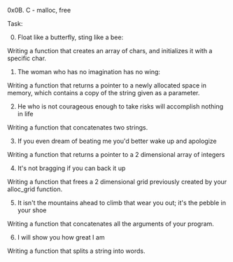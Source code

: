 0x0B. C - malloc, free

Task:

0.  Float like a butterfly, sting like a bee:

Writing a function that creates an array of chars, and initializes it with a specific char.

1. The woman who has no imagination has no wing:

Writing a function that returns a pointer to a newly allocated space in memory, which contains a copy of the string given as a parameter.

2. He who is not courageous enough to take risks will accomplish nothing in life

Writing a function that concatenates two strings.

3. If you even dream of beating me you'd better wake up and apologize

Writing a function that returns a pointer to a 2 dimensional array of integers

4. It's not bragging if you can back it up

Writing a function that frees a 2 dimensional grid previously created by your alloc_grid function.

5. It isn't the mountains ahead to climb that wear you out; it's the pebble in your shoe

Writing a function that concatenates all the arguments of your program.

6. I will show you how great I am

Writing a function that splits a string into words.
